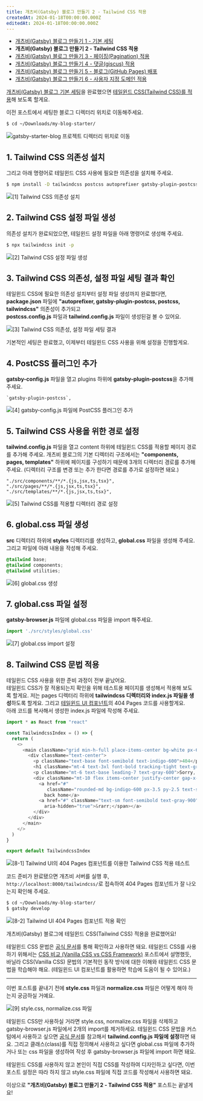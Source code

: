 ```yaml
---
title: 개츠비(Gatsby) 블로그 만들기 2 - Tailwind CSS 적용
createdAt: 2024-01-18T00:00:00.000Z
editedAt: 2024-01-18T00:00:00.000Z
---
```


- [개츠비(Gatsby) 블로그 만들기 1 - 기본 세팅](https://whitepaek.com/posts/2024/01/gatsby-blog-start-1/)
- **개츠비(Gatsby) 블로그 만들기 2 - Tailwind CSS 적용**
- [개츠비(Gatsby) 블로그 만들기 3 - 페이징(Pagination) 적용](https://whitepaek.com/posts/2024/01/gatsby-blog-start-3/)
- [개츠비(Gatsby) 블로그 만들기 4 - 댓글(giscus) 적용](https://whitepaek.com/posts/2024/01/gatsby-blog-start-4/)
- [개츠비(Gatsby) 블로그 만들기 5 - 블로그(GitHub Pages) 배포](https://whitepaek.com/posts/2024/01/gatsby-blog-start-5/)
- [개츠비(Gatsby) 블로그 만들기 6 - 사용자 지정 도메인 적용](https://whitepaek.com/posts/2024/01/gatsby-blog-start-6/)

[개츠비(Gatsby) 블로그 기본 세팅](https://whitepaek.com/posts/2024/01/gatsby-blog-start-1/)을 완료했으면 [테일윈드 CSS(Tailwind CSS)를 적용](https://tailwindcss.com/docs/guides/gatsby)해 보도록 할게요.

이전 포스트에서 세팅한 블로그 디렉터리 위치로 이동해주세요.
```bash
$ cd ~/Downloads/my-blog-starter/
```
![gatsby-starter-blog 프로젝트 디렉터리 위치로 이동](./images/move-project-directory.png)

## 1. Tailwind CSS 의존성 설치
그리고 아래 명령어로 테일윈드 CSS 사용에 필요한 의존성을 설치해 주세요.
```bash
$ npm install -D tailwindcss postcss autoprefixer gatsby-plugin-postcss
```
![[1] Tailwind CSS 의존성 설치](./images/dependencies-install.png)

## 2. Tailwind CSS 설정 파일 생성
의존성 설치가 완료되었으면, 테일윈드 설정 파일을 아래 명령어로 생성해 주세요.
```bash
$ npx tailwindcss init -p
```
![[2] Tailwind CSS 설정 파일 생성](./images/init-tailwindcss.png)

## 3. Tailwind CSS 의존성, 설정 파일 세팅 결과 확인
테일윈드 CSS에 필요한 의존성 설치부터 설정 파일 생성까지 완료했다면,   
**package.json** 파일에 **"autoprefixer, gatsby-plugin-postcss, postcss, tailwindcss"** 의존성이 추가되고   
**postcss.config.js** 파일과 **tailwind.config.js** 파일이 생성된걸 볼 수 있어요.

![[3] Tailwind CSS 의존성, 설정 파일 세팅 결과](./images/added-tailwindcss-files.png)

기본적인 세팅은 완료했고, 이제부터 테일윈드 CSS 사용을 위해 설정을 진행할게요.

## 4. PostCSS 플러그인 추가
**gatsby-config.js** 파일을 열고 plugins 하위에 **gatsby-plugin-postcss**을 추가해주세요.
```text
`gatsby-plugin-postcss`,
```
![[4] gatsby-config.js 파일에 PostCSS 플러그인 추가](./images/added-dependency-postcss.png)

## 5. Tailwind CSS 사용을 위한 경로 설정
**tailwind.config.js** 파일을 열고 content 하위에 테일윈드 CSS를 적용할 페이지 경로를 추가해 주세요.
개츠비 블로그의 기본 디렉터리 구조에서는 **"components, pages, templates"** 하위에 페이지를 구성하기 때문에 3개의 디렉터리 경로를 추가해 주세요.
(디렉터리 구조를 변경 또는 추가 한다면 경로를 추가로 설정하면 돼요.)
```text
"./src/components/**/*.{js,jsx,ts,tsx}",
"./src/pages/**/*.{js,jsx,ts,tsx}",
"./src/templates/**/*.{js,jsx,ts,tsx}",
```
![[5] Tailwind CSS를 적용할 디렉터리 경로 설정](./images/added-tailwindcss-direcotry-path.png)

## 6. global.css 파일 생성
**src** 디렉터리 하위에 **styles** 디렉터리를 생성하고, **global.css** 파일을 생성해 주세요.
그리고 파일에 아래 내용을 작성해 주세요.
```css
@tailwind base;
@tailwind components;
@tailwind utilities;
```
![[6] global.css 생성](./images/added-global-css-.png)

## 7. global.css 파일 설정
**gatsby-browser.js** 파일에 global.css 파일을 import 해주세요.
```js
import './src/styles/global.css'
```
![[7] global.css import 설정](./images/import-global-css.png)

## 8. Tailwind CSS 문법 적용
테일윈드 CSS 사용을 위한 준비 과정이 전부 끝났어요.   
테일윈드 CSS가 잘 적용되는지 확인을 위해 테스트용 페이지를 생성해서 적용해 보도록 할게요.
저는 pages 디렉터리 하위에 **tailwindcss 디렉터리와 index.js 파일을 생성**하도록 할게요.
그리고 [테일윈드 UI 컴포넌트](https://tailwindui.com/components/marketing/feedback/404-pages)의 404 Pages 코드를 사용할게요.   
아래 코드를 복사해서 생성한 index.js 파일에 작성해 주세요.

```js
import * as React from "react"

const TailwindcssIndex = () => {
  return (
    <>
      <main className="grid min-h-full place-items-center bg-white px-6 py-24 sm:py-32 lg:px-8">
        <div className="text-center">
          <p className="text-base font-semibold text-indigo-600">404</p>
          <h1 className="mt-4 text-3xl font-bold tracking-tight text-gray-900 sm:text-5xl">Page not found</h1>
          <p className="mt-6 text-base leading-7 text-gray-600">Sorry, we couldn’t find the page you’re looking for.</p>
          <div className="mt-10 flex items-center justify-center gap-x-6">
            <a href="#"
               className="rounded-md bg-indigo-600 px-3.5 py-2.5 text-sm font-semibold text-white shadow-sm hover:bg-indigo-500 focus-visible:outline focus-visible:outline-2 focus-visible:outline-offset-2 focus-visible:outline-indigo-600">Go
              back home</a>
            <a href="#" className="text-sm font-semibold text-gray-900">Contact support <span
              aria-hidden="true">&rarr;</span></a>
          </div>
        </div>
      </main>
    </>
  )
}

export default TailwindcssIndex
```
![[8-1] Tailwind UI의 404 Pages 컴포넌트를 이용한 Tailwind CSS 적용 테스트](./images/tailwindcss-test.png)

코드 준비가 완료됐으면 개츠비 서버를 실행 후, `http://localhost:8000/tailwindcss/`로 접속하여 404 Pages 컴포넌트가 잘 나오는지 확인해 주세요.
```bash
$ cd ~/Downloads/my-blog-starter/
$ gatsby develop
```
![[8-2] Tailwind UI 404 Pages 컴포넌트 적용 확인](./images/404-pages-compoent.png)

개츠비(Gatsby) 블로그에 테일윈드 CSS(Tailwind CSS) 적용을 완료했어요!

테일윈드 CSS 문법은 [공식 문서](https://tailwindcss.com/docs/grid-template-columns)를 통해 확인하고 사용하면 돼요.
테일윈드 CSS를 사용하기 위해서는 [CSS 비교 (Vanilla CSS vs CSS Framework)](https://whitepaek.com/posts/2024/01/css-vanilla-component-utility/) 포스트에서 설명했듯,
바닐라 CSS(Vanilla CSS) 문법의 기본적인 동작 방식에 대한 이해와 테일윈드 CSS 문법을 학습해야 해요.
(테일윈드 UI 컴포넌트를 활용하면 학습에 도움이 될 수 있어요.)
- - -
이번 포스트를 끝내기 전에 **style.css** 파일과 **normalize.css** 파일은 어떻게 해야 하는지 궁금하실 거예요.

![[9] style.css, normalize.css 파일](./images/css-files.png)

테일윈드 CSS만 사용하실 거라면 style.css, normalize.css 파일을 삭제하고 gatsby-browser.js 파일에서 2개의 import를 제거하세요.
테일윈드 CSS 문법을 커스텀에서 사용하고 싶으면 [공식 문서](https://tailwindcss.com/docs/adding-custom-styles)를 참고해서 **tailwind.config.js 파일에 설정**하면 돼요.
그리고 클래스(class)를 직접 정의해서 사용하고 싶다면 global.css 파일에 추가하거나 또는 css 파일을 생성하여 작성 후 gatsby-browser.js 파일에 import 하면 돼요.

테일윈드 CSS를 사용하지 않고 본인이 직접 CSS를 작성하여 디자인하고 싶다면, 이번 포스트 설정은 따라 하지 않고 style.css 파일에 직접 코드를 작성해서 사용하면 돼요.

이상으로 **"개츠비(Gatsby) 블로그 만들기 2 - Tailwind CSS 적용"** 포스트는 끝낼게요!
